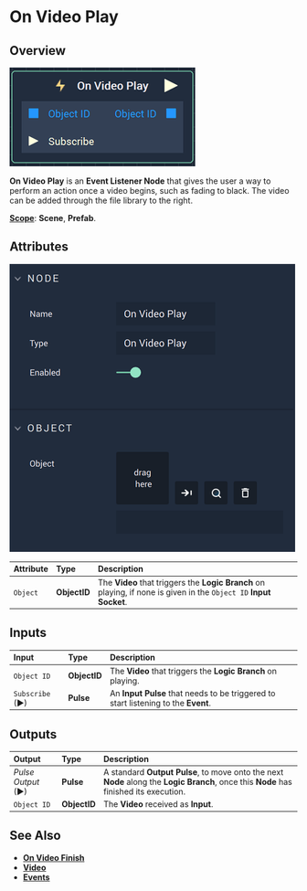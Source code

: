 # On Video Play

## Overview

![The On Video Play Node.](../../../.gitbook/assets/onvideoplaynode.png)

**On Video Play** is an **Event Listener Node** that gives the user a way to perform an action once a video begins, such as fading to black. The video can be added through the file library to the right.

[**Scope**](../../overview.md#scopes): **Scene**, **Prefab**.

## Attributes

![The On Video Play Node Attributes.](../../../.gitbook/assets/onvideoplayattributes.png)

| Attribute | Type | Description |
| :--- | :--- | :--- |
| `Object` | **ObjectID** |  The **Video** that triggers the **Logic Branch** on playing, if none is given in the `Object ID` **Input Socket**.|

## Inputs

| Input | Type | Description |
|:---|:---|:---|
|`Object ID` | **ObjectID** | The **Video** that triggers the **Logic Branch** on playing. |
| `Subscribe` (►)|**Pulse** | An **Input Pulse** that needs to be triggered to start listening to the **Event**. |



## Outputs

| Output | Type | Description |
| :--- | :--- | :--- |
| _Pulse Output_ \(►\) | **Pulse** | A standard **Output Pulse**, to move onto the next **Node** along the **Logic Branch**, once this **Node** has finished its execution. |
| `Object ID` | **ObjectID** | The **Video** received as **Input**. |

## See Also

* [**On Video Finish**](onvideofinish.md)
* [**Video**](./)
* [**Events**](../)

